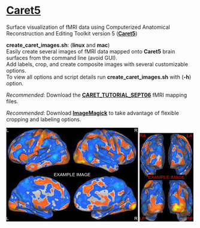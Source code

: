 [Caret5](http://brainvis.wustl.edu/wiki/index.php/Caret:Download)
==========

Surface visualization of fMRI data using Computerized Anatomical Reconstruction and Editing Toolkit version 5 ([**Caret5**](http://brainvis.wustl.edu/wiki/index.php/Caret:Download))

**create_caret_images.sh**: (**linux** and **mac**)  
Easily create several images of fMRI data mapped onto **Caret5** brain surfaces from the command line (avoid GUI).  
Add labels, crop, and create composite images with several customizable options.  
To view all options and script details run **create_caret_images.sh** with (**-h**) option.

*Recommended*: Download the [**CARET_TUTORIAL_SEPT06**](http://brainvis.wustl.edu/sumsdb/zip_targz_tgz/6595030_CARET_TUTORIAL_SEPT06.zip) fMRI mapping files.  

*Recommended*: Download [**ImageMagick**](https://www.imagemagick.org/script/download.php) to take advantage of flexible cropping and labeling options.

![alt text](https://github.com/ealayher/mri/blob/master/caret/create_caret_images_example1.jpg "Medial and lateral surfaces") ![alt text](https://github.com/ealayher/mri/blob/master/caret/create_caret_images_example2.jpg "Anterior and posterior surfaces")
